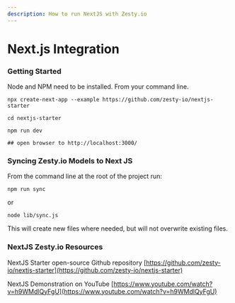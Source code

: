 ```yaml
---
description: How to run NextJS with Zesty.io
---
```


# Next.js Integration

### Getting Started



Node and NPM need to be installed. From your command line.

```
npx create-next-app --example https://github.com/zesty-io/nextjs-starter

cd nextjs-starter

npm run dev

## open browser to http://localhost:3000/
```

### Syncing Zesty.io Models to Next JS

From the command line at the root of the project run:

```
npm run sync
```

or

```
node lib/sync.js
```

This will create new files where needed, but will not overwrite existing files.

### NextJS Zesty.io Resources&#x20;

NextJS Starter open-source Github repository [https://github.com/zesty-io/nextjs-starter](https://github.com/zesty-io/nextjs-starter)

NextJS Demonstration on YouTube [https://www.youtube.com/watch?v=h9WMdlQyFgU](https://www.youtube.com/watch?v=h9WMdlQyFgU)
